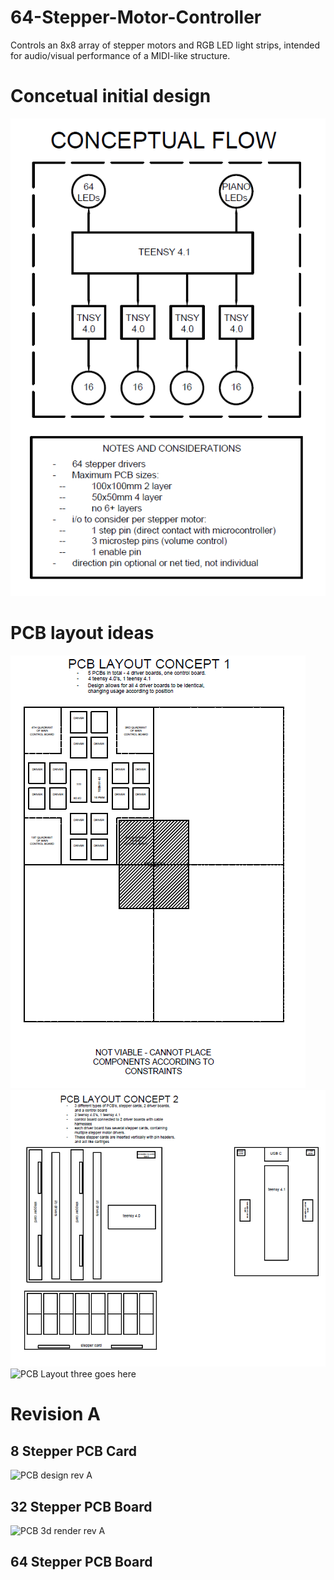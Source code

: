 # 64-Stepper-Motor-Controller
 Controls an 8x8 array of stepper motors and RGB LED light strips, intended for audio/visual performance of a MIDI-like structure.

# Concetual initial design
![Conceptual design pdf pic goes here](https://github.com/Ohm-Slah/64-Stepper-Motor-Controller/blob/main/DOCUMENTS/FOR%20README/Screenshot%202022-05-12%20131638.png)

# PCB layout ideas
![PCB Layout one goes here](https://github.com/Ohm-Slah/64-Stepper-Motor-Controller/blob/main/DOCUMENTS/FOR%20README/Screenshot%202022-05-12%20131719.png)![PCB Layout two goes here](https://github.com/Ohm-Slah/64-Stepper-Motor-Controller/blob/main/DOCUMENTS/FOR%20README/Screenshot%202022-05-12%20131742.png)![PCB Layout three goes here]()

# Revision A
## 8 Stepper PCB Card
![PCB design rev A]()

## 32 Stepper PCB Board
![PCB 3d render rev A]()

## 64 Stepper PCB Board

